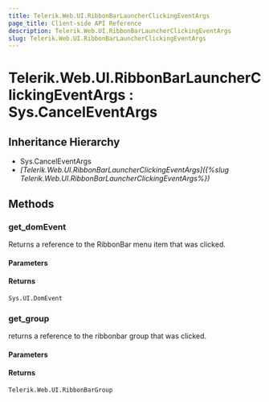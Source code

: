 ```yaml
---
title: Telerik.Web.UI.RibbonBarLauncherClickingEventArgs
page_title: Client-side API Reference
description: Telerik.Web.UI.RibbonBarLauncherClickingEventArgs
slug: Telerik.Web.UI.RibbonBarLauncherClickingEventArgs
---
```


# Telerik.Web.UI.RibbonBarLauncherClickingEventArgs : Sys.CancelEventArgs

## Inheritance Hierarchy

* Sys.CancelEventArgs
* *[Telerik.Web.UI.RibbonBarLauncherClickingEventArgs]({%slug Telerik.Web.UI.RibbonBarLauncherClickingEventArgs%})*


## Methods

### get_domEvent

Returns a reference to the RibbonBar menu item that was clicked.

#### Parameters

#### Returns

`Sys.UI.DomEvent` 
### get_group

returns a reference to the ribbonbar group that was clicked.

#### Parameters

#### Returns

`Telerik.Web.UI.RibbonBarGroup`


